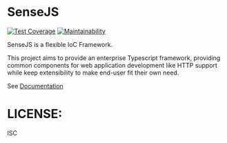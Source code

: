 SenseJS
=======
[![Test Coverage](https://api.codeclimate.com/v1/badges/651f7b2bb58759ba7a87/test_coverage)](https://codeclimate.com/github/sensejs/sensejs/test_coverage)
[![Maintainability](https://api.codeclimate.com/v1/badges/651f7b2bb58759ba7a87/maintainability)](https://codeclimate.com/github/sensejs/sensejs/maintainability)

SenseJS is a flexible IoC Framework.

This project aims to provide an enterprise Typescript framework,  providing common components
for web application development like HTTP support while keep extensibility
to make end-user fit their own need.

See [Documentation](https://sensejs.io)



# LICENSE:

ISC
